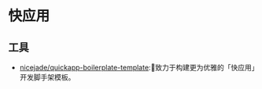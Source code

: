 # 快应用

## 工具

* [nicejade/quickapp-boilerplate-template](https://github.com/nicejade/quickapp-boilerplate-template):🔨致力于构建更为优雅的「快应用」开发脚手架模板。
